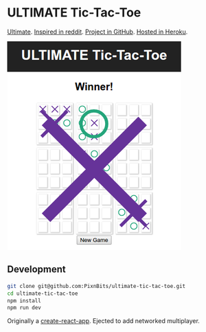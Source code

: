 ULTIMATE Tic-Tac-Toe
====================

[Ultimate](https://en.wikipedia.org/wiki/Ultimate_tic-tac-toe). [Inspired in reddit](https://www.reddit.com/r/gaming/comments/6mbspx/my_dad_built_this_beauty_for_all_his_gaming/). [Project in GitHub](https://github.com/PixnBits/ultimate-tic-tac-toe). [Hosted in Heroku](https://another-ultimate-tic-tac-toe.herokuapp.com/).

![X Wins a game of ULTIMATE Tic-Tac-Toe](screenshot.png)

Development
-----------

```bash
git clone git@github.com:PixnBits/ultimate-tic-tac-toe.git
cd ultimate-tic-tac-toe
npm install
npm run dev
```

Originally a [create-react-app](https://github.com/facebookincubator/create-react-app). Ejected to add networked multiplayer.
